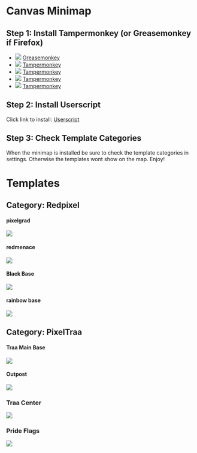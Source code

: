# Canvas Minimap
## Step 1: Install Tampermonkey (or Greasemonkey if Firefox)
* ![](https://raw.githubusercontent.com/reek/anti-adblock-killer/gh-pages/images/firefox.png) [Greasemonkey](https://addons.mozilla.org/firefox/addon/greasemonkey/)
* ![](https://raw.githubusercontent.com/reek/anti-adblock-killer/gh-pages/images/chrome.png) [Tampermonkey](https://chrome.google.com/webstore/detail/tampermonkey/dhdgffkkebhmkfjojejmpbldmpobfkfo)
* ![](https://raw.githubusercontent.com/reek/anti-adblock-killer/gh-pages/images/opera.png) [Tampermonkey](https://addons.opera.com/extensions/details/tampermonkey-beta/)
* ![](https://raw.githubusercontent.com/reek/anti-adblock-killer/gh-pages/images/safari.png) [Tampermonkey](https://safari.tampermonkey.net/tampermonkey.safariextz)
* ![](https://raw.githubusercontent.com/reek/anti-adblock-killer/gh-pages/images/msedge.png) [Tampermonkey](https://www.microsoft.com/store/p/tampermonkey/9nblggh5162s)

## Step 2: Install Userscript
Click link to install: [Userscript](https://github.com/plutorising/Minimap/raw/master/minimap.pub.user.js)

## Step 3: Check Template Categories
When the minimap is installed be sure to check the template categories in settings. Otherwise the templates wont show on the map. Enjoy!

# Templates

## Category: Redpixel

#### pixelgrad
[![](https://raw.githubusercontent.com/plutorising/Minimap/master/templates/pixelgrad.png)](https://pixelcanvas.io/@-462,-571)

#### redmenace
[![](https://raw.githubusercontent.com/plutorising/Minimap/master/templates/redmenace.png)](https://pixelcanvas.io/@-1994,3810)

#### Black Base
[![](https://raw.githubusercontent.com/plutorising/Minimap/master/templates/blackbase.png)](https://pixelcanvas.io/@5339,4057)

#### rainbow base
[![](https://raw.githubusercontent.com/plutorising/Minimap/master/templates/rainbowbase.png)](https://pixelcanvas.io/@2778,-3533)



## Category: PixelTraa

#### Traa Main Base
[![](https://github.com/traa-pixelcanvas/Minimap/blob/master/templates/traaMainBase.png)](https://pixelcanvas.io/@1450,959)

#### Outpost
[![](https://github.com/plutorising/Minimap/blob/master/templates/outpost.png)](https://pixelcanvas.io/@139290,-22490)

### Traa Center
[![](https://github.com/traa-pixelcanvas/Minimap/blob/master/templates/traaCenter.png)](https://pixelcanvas.io/@-1000,-651)

### Pride Flags
[![](https://github.com/plutorising/Minimap/blob/master/templates/prideFlags.png)](https://pixelcanvas.io/@1542,-40)
